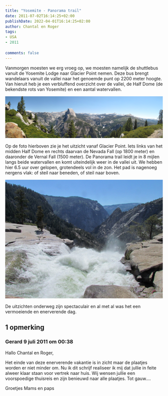 ```yaml
---
title: "Yosemite - Panorama trail"
date: 2011-07-02T16:14:25+02:00
publishDate: 2022-04-01T16:14:25+02:00
author: Chantal en Roger
tags:
- USA
- 2011

comments: false
---
```


Vanmorgen moesten we erg vroeg op, we moesten namelijk de shuttlebus vanuit de Yosemite Lodge naar Glacier Point nemen. Deze bus brengt wandelaars vanuit de vallei naar het genoemde punt op 2200 meter hoogte. Van hieruit heb je een verbluffend overzicht over de vallei, de Half Dome (de bekendste rots van Yosemite) en een aantal watervallen.

![Glacier Point Panorama](./images/Glacier%20Point%20Panorama%20Small[8].png)

Op de foto hierboven zie je het uitzicht vanaf Glacier Point. Iets links van het midden Half Dome en rechts daarvan de Nevada Fall (op 1800 meter) en daaronder de Vernal Fall (1500 meter). De Panorama trail leidt je in 8 mijlen langs beide watervallen en komt uiteindelijk weer in de vallei uit. We hebben hier 6.5 uur over gelopen, grotendeels vol in de zon. Het pad is nagenoeg nergens vlak: of steil naar beneden, of steil naar boven.

![Waterval](./images/IMG_1462[3].jpg)

De uitzichten onderweg zijn spectaculair en al met al was het een vermoeiende en enerverende dag.

## 1 opmerking

### Gerard 9 juli 2011 om 00:38

Hallo Chantal en Roger,

Het einde van deze enerverende vakantie is in zicht maar de plaatjes worden er niet minder om.
Nu ik dit schrijf realiseer ik mij dat jullie in feite alweer klaar staan voor vertrek naar huis.
Wij wensen jullie een voorspoedige thuisreis en zijn benieuwd naar alle plaatjes. Tot gauw....

Groetjes
Mams en paps
